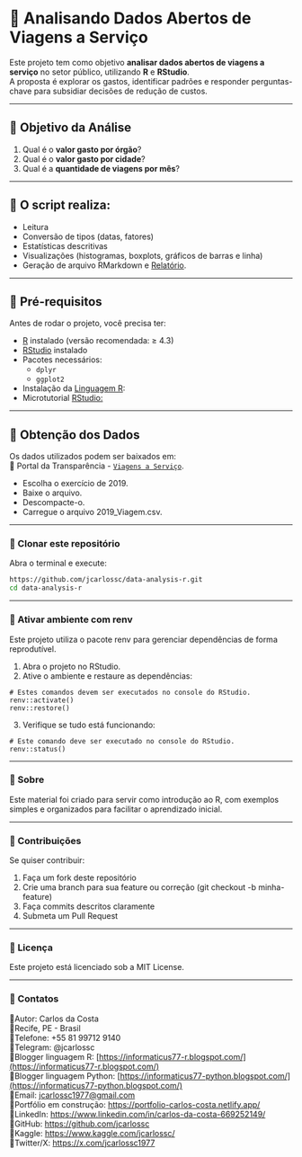 # 📌 Analisando Dados Abertos de Viagens a Serviço

Este projeto tem como objetivo **analisar dados abertos de viagens a serviço** no setor público, utilizando **R** e **RStudio**.  
A proposta é explorar os gastos, identificar padrões e responder perguntas-chave para subsidiar decisões de redução de custos.

---

## 📌 Objetivo da Análise

1. Qual é o **valor gasto por órgão**?  
2. Qual é o **valor gasto por cidade**?  
3. Qual é a **quantidade de viagens por mês**?  

---

## 📌 O script realiza:
* Leitura
* Conversão de tipos (datas, fatores)
* Estatísticas descritivas
* Visualizações (histogramas, boxplots, gráficos de barras e linha)
* Geração de arquivo RMarkdown e [Relatório](https://github.com/jcarlossc/data-analysis-r/blob/main/Relatorio.pdf).

---

## 📌 Pré-requisitos

Antes de rodar o projeto, você precisa ter:

- [R](https://cran.r-project.org/) instalado (versão recomendada: ≥ 4.3)  
- [RStudio](https://posit.co/download/rstudio-desktop/) instalado  
- Pacotes necessários:
  - `dplyr`
  - `ggplot2`
- Instalação da [Linguagem R](https://informaticus77-r.blogspot.com/2025/09/blog-post.html):
- Microtutorial [RStudio:](https://informaticus77-r.blogspot.com/2025/09/blog-post_8.html)

---

## 📌 Obtenção dos Dados

Os dados utilizados podem ser baixados em:<br>
📌 Portal da Transparência - [`Viagens a Serviço`](https://portaldatransparencia.gov.br/download-de-dados/viagens). 
* Escolha o exercício de 2019.
* Baixe o arquivo.
* Descompacte-o.
* Carregue o arquivo 2019_Viagem.csv.

---

### 📌 Clonar este repositório
Abra o terminal e execute:
```bash
https://github.com/jcarlossc/data-analysis-r.git
cd data-analysis-r
```

---

### 📌 Ativar ambiente com renv
Este projeto utiliza o pacote renv para gerenciar dependências de forma reprodutível.
1. Abra o projeto no RStudio.
2. Ative o ambiente e restaure as dependências:
```
# Estes comandos devem ser executados no console do RStudio.
renv::activate()
renv::restore()
```
3. Verifique se tudo está funcionando:
```
# Este comando deve ser executado no console do RStudio.
renv::status()
```

---

### 📌 Sobre
Este material foi criado para servir como introdução ao R, com exemplos simples e organizados para facilitar o aprendizado inicial.

---

### 📌 Contribuições
Se quiser contribuir:
1. Faça um fork deste repositório
2. Crie uma branch para sua feature ou correção (git checkout -b minha-feature)
3. Faça commits descritos claramente
4. Submeta um Pull Request

---

### 📌 Licença
Este projeto está licenciado sob a MIT License.

---

### 📌 Contatos
📌Autor: Carlos da Costa<br>
📌Recife, PE - Brasil<br>
📌Telefone: +55 81 99712 9140<br>
📌Telegram: @jcarlossc<br>
📌Blogger linguagem R: [https://informaticus77-r.blogspot.com/](https://informaticus77-r.blogspot.com/)<br>
📌Blogger linguagem Python: [https://informaticus77-python.blogspot.com/](https://informaticus77-python.blogspot.com/)<br>
📌Email: jcarlossc1977@gmail.com<br>
📌Portfólio em construção: https://portfolio-carlos-costa.netlify.app/<br>
📌LinkedIn: https://www.linkedin.com/in/carlos-da-costa-669252149/<br>
📌GitHub: https://github.com/jcarlossc<br>
📌Kaggle: https://www.kaggle.com/jcarlossc/  
📌Twitter/X: https://x.com/jcarlossc1977


